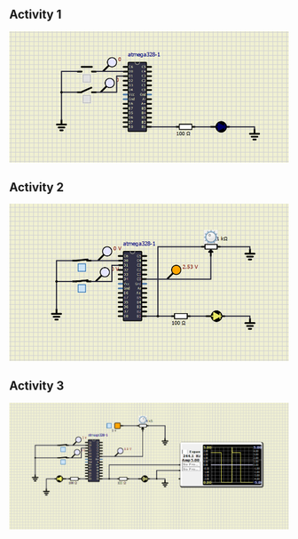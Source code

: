 ## Activity 1
![SS](https://github.com/260213/260213_EmbeddedC/blob/6147ad1808d7cda7377831cfc95e2dc4127601a4/simulation/Act1.PNG)
## Activity 2
![SS](https://github.com/260213/260213_EmbeddedC/blob/6147ad1808d7cda7377831cfc95e2dc4127601a4/simulation/Act2.PNG)
## Activity 3
![SS](https://github.com/260213/260213_EmbeddedC/blob/5f06e6ccce3f6e1422189ffb3d25bdee87e406ff/simulation/Act3.PNG)
